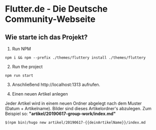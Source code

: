 # Flutter.de - Die Deutsche Community-Webseite

## Wie starte ich das Projekt?
1. Run NPM
```
npm i && npm --prefix ./themes/fluttery install ./themes/fluttery
```

2. Run the project
```
npm run start
```

3. Anschließend http://localhost:1313 aufrufen.

4. Einen neuen Artikel anlegen

Jeder Artikel wird in einem neuen Ordner abgelegt nach dem Muster (Datum + Artikelname). Bilder sind dieses Artikelordner's abzulegen. Zum Beispiel so:
**"artikel/20190617-group-work/index.md"**
```
$(npm bin)/hugo new artikel/20190617-{{deinArtikelName}}/index.md
```